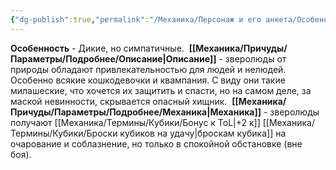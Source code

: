 ```yaml
---
{"dg-publish":true,"permalink":"/Механика/Персонаж и его анкета/Особенности расы/Дикие, но симпатичные/","noteIcon":"","created":"2025-08-21T13:47:44.167+03:00","updated":"2025-07-29T23:53:10.266+03:00"}
---
```


**Особенность** - Дикие, но симпатичные. 
**[[Механика/Причуды/Параметры/Подробнее/Описание\|Описание]]** - зверолюды от природы обладают привлекательностью для людей и нелюдей. Особенно всякие кошкодевочки и квампания. С виду они такие милашеские, что хочется их защитить и спасти, но на самом деле, за маской невинности, скрывается опасный хищник. 
**[[Механика/Причуды/Параметры/Подробнее/Механика\|Механика]]** - зверолюды получают [[Механика/Термины/Кубики/Бонус к ToL\|+2 к]] [[Механика/Термины/Кубики/Броски кубиков на удачу\|броскам кубика]] на очарование и соблазнение, но только в спокойной обстановке (вне боя). 